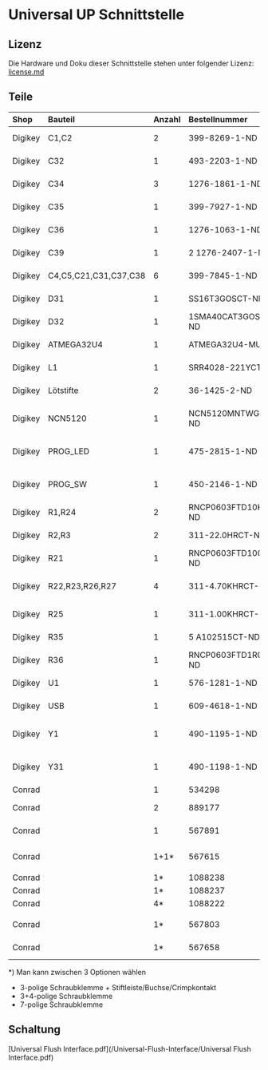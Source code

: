 # Universal UP Schnittstelle

## Lizenz

Die Hardware und Doku dieser Schnittstelle stehen unter folgender Lizenz: [license.md](/Universal-Flush-Interface/license.md)


## Teile

|Shop       | Bauteil  | Anzahl | Bestellnummer  |Bezeichnung             |
|:----------|:---------|:-------|:---------------|:-----------------------|
|	Digikey	|	C1,C2	|	2	|	399-8269-1-ND	|	CAP TANT 10UF 16V 10% 1206	|
|	Digikey	|	C32	|	1	|	493-2203-1-ND	|	CAP ALUM 100UF 20% 35V SMD	|
|	Digikey	|	C34	|	3	|	1276-1861-1-ND	|	CAP CER 1UF 35V X5R 0603	|
|	Digikey	|	C35	|	1	|	399-7927-1-ND	|	CAP CER 4700PF 25V X7R 0603	|
|	Digikey	|	C36	|	1	|	1276-1063-1-ND	|	CAP CER 0.047UF 50V X7R 0603	|
|	Digikey	|	C39	|	1	|	2 1276-2407-1-ND	|	CAP CER 10UF 6.3V X5R 0805	|
|	Digikey	|	C4,C5,C21,C31,C37,C38	|	6	|	399-7845-1-ND	|	CAP CER 0.1UF 50V X7R 0603	|
|	Digikey	|	D31	|	1	|	SS16T3GOSCT-ND	|	DIODE SCHOTTKY 60V 1A SMA	|
|	Digikey	|	D32	|	1	|	1SMA40CAT3GOSCT-ND	|	TVS DIODE 40VWM 64.5VC SMA	|
|	Digikey	|	ATMEGA32U4	|	1	|	ATMEGA32U4-MU-ND	|	IC MCU 8BIT 32KB FLASH 44QFN	|
|	Digikey	|	L1	|	1	|	SRR4028-221YCT-ND	|	FIXED IND 220UH 340MA 1.25 OHM	|
|	Digikey	|	Lötstifte	|	2	|	36-1425-2-ND	|	CONN PC PIN CIRC 0.040DIA TIN	|
|	Digikey	|	NCN5120	|	1	|	NCN5120MNTWGOSCT-ND	|	IC RECEIVER/XMITTER KNX 40QFN	|
|	Digikey	|	PROG_LED	|	1	|	475-2815-1-ND	|	LED BLUE DIFFUSED 0603 SMD	|
|	Digikey	|	PROG_SW	|	1	|	450-2146-1-ND	|	SWITCH TACTILE SPST-NO 0.05A 24V	|
|	Digikey	|	R1,R24	|	2	|	RNCP0603FTD10K0CT-ND	|	RES SMD 10K OHM 1% 1/8W 0603	|
|	Digikey	|	R2,R3	|	2	|	311-22.0HRCT-ND	|	RES SMD 22 OHM 1% 1/10W 0603	|
|	Digikey	|	R21	|	1	|	RNCP0603FTD100RCT-ND	| RES SMD 100 OHM 1% 1/8W 0603  |
|	Digikey	|	R22,R23,R26,R27	|	4	|	311-4.70KHRCT-ND	|	RES SMD 4.7K OHM 1% 1/10W 0603	|
|	Digikey	|	R25	|	1	|	311-1.00KHRCT-ND	|	RES SMD 1K OHM 1% 1/10W 0603	|
|	Digikey	|	R35	|	1	|	5 A102515CT-ND	|	RES SMD 22 OHM 5% 1W 2512	|
|	Digikey	|	R36	|	1	|	RNCP0603FTD1R00CT-ND	|	RES SMD 1 OHM 1% 1/8W 0603	|
|	Digikey	|	U1	|	1	|	576-1281-1-ND	|	IC REG LDO 3.3V 0.5A SOT23-5	|
|	Digikey	|	USB	|	1	|	609-4618-1-ND	|	USB - Mikro-B, USB 2,0	|
|	Digikey	|	Y1	|	1	|	490-1195-1-ND	|	CER RES 8.0000MHZ 33PF SMD	|
|	Digikey	|	Y31	|	1	|	490-1198-1-ND	|	CER RES 16.0000MHZ 15PF SMD	|
|	Conrad	|		|	1	|	534298	|	Gehäuse 40x40x20	|
|	Conrad	|		|	2	|	889177	|	Schraube 2.2x4.5mm	|
|	Conrad	|		|	1	|	567891	|	Schraubklemme 10polig	|
|		|		|		|		|		|
|	Conrad	|		|	1+1*	|	567615	|	Schraubklemme 3polig	|
|		|		|		|		|		|
|	Conrad	|		|	1*	|	1088238	|	Stiftleiste	|
|	Conrad	|		|	1*	|	1088237	|	Buchse	|
|	Conrad	|		|	4*	|	1088222	|	Crimpkontakt	|
|		|		|		|		|		|
|	Conrad	|		|	1*	|	567803	|	Schraubklemme 7polig	|
|	Conrad	|		|	1*	|	567658	|	Schraubklemme 4polig	|

*) Man kann zwischen 3 Optionen wählen
- 3-polige Schraubklemme + Stiftleiste/Buchse/Crimpkontakt 
- 3+4-polige Schraubklemme
- 7-polige Schraubklemme

## Schaltung
[Universal Flush Interface.pdf](/Universal-Flush-Interface/Universal Flush Interface.pdf)
